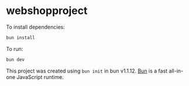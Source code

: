 # webshopproject

To install dependencies:

```bash
bun install
```

To run:

```bash
bun dev
```

This project was created using `bun init` in bun v1.1.12. [Bun](https://bun.sh) is a fast all-in-one JavaScript runtime.
